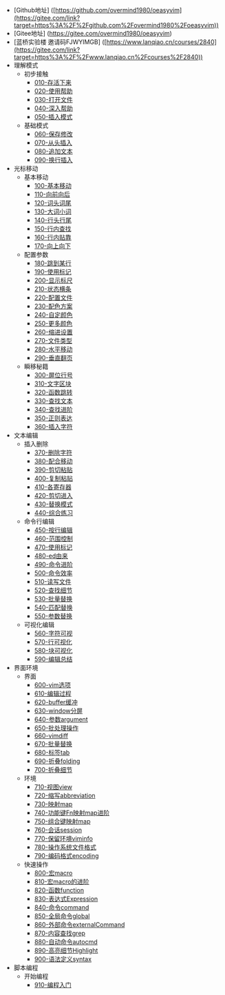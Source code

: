 - [Github地址] ([https://github.com/overmind1980/oeasyvim](https://gitee.com/link?target=https%3A%2F%2Fgithub.com%2Fovermind1980%2Foeasyvim))
- [Gitee地址] (https://gitee.com/overmind1980/oeasyvim)
- [蓝桥实验楼 邀请码FJWYIMGB] ([https://www.lanqiao.cn/courses/2840](https://gitee.com/link?target=https%3A%2F%2Fwww.lanqiao.cn%2Fcourses%2F2840))
- 理解模式
  - 初步接触
    - [010-存活下来](https://gitee.com/overmind1980/oeasyvim/blob/main/markdown/10-49420-存活下来.sy.md)
    - [020-使用帮助](https://gitee.com/overmind1980/oeasyvim/blob/main/markdown/20-50041-使用帮助.sy.md)
    - [030-打开文件](https://gitee.com/overmind1980/oeasyvim/blob/main/markdown/30-50043-打开文件.sy.md)
    - [040-深入帮助](https://gitee.com/overmind1980/oeasyvim/blob/main/markdown/40-50083-深入帮助.sy.md)
    - [050-插入模式](https://gitee.com/overmind1980/oeasyvim/blob/main/markdown/50-50084-插入模式.sy.md)
  - 基础模式
    - [060-保存修改](https://gitee.com/overmind1980/oeasyvim/blob/main/markdown/60-50210-保存修改.sy.md)
    - [070-从头插入](https://gitee.com/overmind1980/oeasyvim/blob/main/markdown/70-50211-从头插入.sy.md)
    - [080-追加文本](https://gitee.com/overmind1980/oeasyvim/blob/main/markdown/80-50213-追加文本.sy.md)
    - [090-换行插入](https://gitee.com/overmind1980/oeasyvim/blob/main/markdown/90-50226-换行插入.sy.md)
- 光标移动
  - 基本移动
    - [100-基本移动](https://gitee.com/overmind1980/oeasyvim/blob/main/markdown/100-50227-基本移动.sy.md)
    - [110-向前向后](https://gitee.com/overmind1980/oeasyvim/blob/main/markdown/110-52121-向前向后.sy.md)
    - [120-词头词尾](https://gitee.com/overmind1980/oeasyvim/blob/main/markdown/120-52241-词头词尾.sy.md)
    - [130-大词小词](https://gitee.com/overmind1980/oeasyvim/blob/main/markdown/130-52280-大词小词.sy.md)
    - [140-行头行尾](https://gitee.com/overmind1980/oeasyvim/blob/main/markdown/140-52281-行头行尾.sy.md)
    - [150-行内查找](https://gitee.com/overmind1980/oeasyvim/blob/main/markdown/150-52282-行内查找.sy.md)
    - [160-行内贴靠](https://gitee.com/overmind1980/oeasyvim/blob/main/markdown/160-52485-行内贴靠.sy.md)
    - [170-向上向下](https://gitee.com/overmind1980/oeasyvim/blob/main/markdown/170-52557-向上向下.sy.md)
  - 配置参数
    - [180-跳到某行](https://gitee.com/overmind1980/oeasyvim/blob/main/markdown/180-52611-跳到某行.sy.md)
    - [190-使用标记](https://gitee.com/overmind1980/oeasyvim/blob/main/markdown/190-79636-使用标记.sy.md)
    - [200-显示标尺](https://gitee.com/overmind1980/oeasyvim/blob/main/markdown/200-52885-显示标尺.sy.md)
    - [210-状态横条](https://gitee.com/overmind1980/oeasyvim/blob/main/markdown/210-52894-状态横条.sy.md)
    - [220-配置文件](https://gitee.com/overmind1980/oeasyvim/blob/main/markdown/220-52895-配置文件.sy.md)
    - [230-配色方案](https://gitee.com/overmind1980/oeasyvim/blob/main/markdown/230-52975-配色方案.sy.md)
    - [240-自定颜色](https://gitee.com/overmind1980/oeasyvim/blob/main/markdown/240-52977-自定颜色.sy.md)
    - [250-更多颜色](https://gitee.com/overmind1980/oeasyvim/blob/main/markdown/250-157153-更多颜色.sy.md)
    - [260-缩进设置](https://gitee.com/overmind1980/oeasyvim/blob/main/markdown/260-53012-缩进设置.sy.md)
    - [270-文件类型](https://gitee.com/overmind1980/oeasyvim/blob/main/markdown/270-53095-文件类型.sy.md)
    - [280-水平移动](https://gitee.com/overmind1980/oeasyvim/blob/main/markdown/280-53096-水平移动.sy.md)
    - [290-垂直翻页](https://gitee.com/overmind1980/oeasyvim/blob/main/markdown/290-53103-垂直翻页.sy.md)
  - 瞬移秘籍
    - [300-屏位行号](https://gitee.com/overmind1980/oeasyvim/blob/main/markdown/300-53107-屏位行号.sy.md)
    - [310-文字区块](https://gitee.com/overmind1980/oeasyvim/blob/main/markdown/310-53102-文字区块.sy.md)
    - [320-函数跳转](https://gitee.com/overmind1980/oeasyvim/blob/main/markdown/320-82618-函数跳转.sy.md)
    - [330-查找文本](https://gitee.com/overmind1980/oeasyvim/blob/main/markdown/330-53108-查找文本.sy.md)
    - [340-查找进阶](https://gitee.com/overmind1980/oeasyvim/blob/main/markdown/340-53112-查找进阶.sy.md)
    - [350-正则表达](https://gitee.com/overmind1980/oeasyvim/blob/main/markdown/350-79644-正则表达.sy.md)
    - [360-插入字符](https://gitee.com/overmind1980/oeasyvim/blob/main/markdown/360-79726-插入字符.sy.md)
- 文本编辑
  - 插入删除
    - [370-删除字符](https://gitee.com/overmind1980/oeasyvim/blob/main/markdown/370-79727-删除字符.sy.md)
    - [380-配合移动](https://gitee.com/overmind1980/oeasyvim/blob/main/markdown/380-79818-配合移动.sy.md)
    - [390-剪切粘贴](https://gitee.com/overmind1980/oeasyvim/blob/main/markdown/390-79823-剪切粘贴.sy.md)
    - [400-复制粘贴](https://gitee.com/overmind1980/oeasyvim/blob/main/markdown/400-79930-复制粘贴.sy.md)
    - [410-各寄存器](https://gitee.com/overmind1980/oeasyvim/blob/main/markdown/410-79953-各寄存器.sy.md)
    - [420-剪切进入](https://gitee.com/overmind1980/oeasyvim/blob/main/markdown/420-80098-剪切进入.sy.md)
    - [430-替换模式](https://gitee.com/overmind1980/oeasyvim/blob/main/markdown/430-80099-替换模式.sy.md)
    - [440-综合练习](https://gitee.com/overmind1980/oeasyvim/blob/main/markdown/440-80100-综合练习.sy.md)
  - 命令行编辑
    - [450-按行编辑](https://gitee.com/overmind1980/oeasyvim/blob/main/markdown/450-80115-按行编辑.sy.md)
    - [460-范围控制](https://gitee.com/overmind1980/oeasyvim/blob/main/markdown/460-81024-范围控制.sy.md)
    - [470-使用标记](https://gitee.com/overmind1980/oeasyvim/blob/main/markdown/470-81025-使用标记.sy.md)
    - [480-ed由来](https://gitee.com/overmind1980/oeasyvim/blob/main/markdown/480-81029-ed由来.sy.md)
    - [490-命令进阶](https://gitee.com/overmind1980/oeasyvim/blob/main/markdown/490-81336-命令进阶.sy.md)
    - [500-命令效率](https://gitee.com/overmind1980/oeasyvim/blob/main/markdown/500-81338-命令效率.sy.md)
    - [510-读写文件](https://gitee.com/overmind1980/oeasyvim/blob/main/markdown/510-81543-读写文件.sy.md)
    - [520-查找细节](https://gitee.com/overmind1980/oeasyvim/blob/main/markdown/520-81549-查找细节.sy.md)
    - [530-批量替换](https://gitee.com/overmind1980/oeasyvim/blob/main/markdown/530-81564-批量替换.sy.md)
    - [540-匹配替换](https://gitee.com/overmind1980/oeasyvim/blob/main/markdown/540-81622-匹配替换.sy.md)
    - [550-参数替换](https://gitee.com/overmind1980/oeasyvim/blob/main/markdown/550-81623-参数替换.sy.md)
  - 可视化编辑
    - [560-字符可视](https://gitee.com/overmind1980/oeasyvim/blob/main/markdown/560-81624-字符可视.sy.md)
    - [570-行可视化](https://gitee.com/overmind1980/oeasyvim/blob/main/markdown/570-81629-行可视化.sy.md)
    - [580-块可视化](https://gitee.com/overmind1980/oeasyvim/blob/main/markdown/580-81713-块可视化.sy.md)
    - [590-编辑总结](https://gitee.com/overmind1980/oeasyvim/blob/main/markdown/590-81715-编辑总结.sy.md)
- 界面环境
  - 界面
    - [600-vim选项](https://gitee.com/overmind1980/oeasyvim/blob/main/markdown/600-81781-vim选项.sy.md)
    - [610-编辑过程](https://gitee.com/overmind1980/oeasyvim/blob/main/markdown/610-81796-编辑过程.sy.md)
    - [620-buffer缓冲](https://gitee.com/overmind1980/oeasyvim/blob/main/markdown/620-81877-buffer缓冲.sy.md)
    - [630-window分屏](https://gitee.com/overmind1980/oeasyvim/blob/main/markdown/630-81894-window分屏.sy.md)
    - [640-参数argument](https://gitee.com/overmind1980/oeasyvim/blob/main/markdown/640-81966-参数argument.sy.md)
    - [650-批处理操作](https://gitee.com/overmind1980/oeasyvim/blob/main/markdown/650-81945-批处理操作.sy.md)
    - [660-vimdiff](https://gitee.com/overmind1980/oeasyvim/blob/main/markdown/660-157478-vimdiff.sy.md)
    - [670-批量替换](https://gitee.com/overmind1980/oeasyvim/blob/main/markdown/670-81968-批量替换.sy.md)
    - [680-标签tab](https://gitee.com/overmind1980/oeasyvim/blob/main/markdown/680-82621-标签tab.sy.md)
    - [690-折叠folding](https://gitee.com/overmind1980/oeasyvim/blob/main/markdown/690-86848-折叠folding.sy.md)
    - [700-折叠细节](https://gitee.com/overmind1980/oeasyvim/blob/main/markdown/700-86849-折叠细节.sy.md)
  - 环境
    - [710-视图view](https://gitee.com/overmind1980/oeasyvim/blob/main/markdown/710-170697-视图view.sy.md)
    - [720-缩写abbreviation](https://gitee.com/overmind1980/oeasyvim/blob/main/markdown/720-170714-缩写abbreviation.sy.md)
    - [730-映射map](https://gitee.com/overmind1980/oeasyvim/blob/main/markdown/730-170729-映射map.sy.md)
    - [740-功能键Fn映射map进阶](https://gitee.com/overmind1980/oeasyvim/blob/main/markdown/740-170734-功能键Fn映射map进阶.sy.md)
    - [750-组合键映射map](https://gitee.com/overmind1980/oeasyvim/blob/main/markdown/750-170982-组合键映射map.sy.md)
    - [760-会话session](https://gitee.com/overmind1980/oeasyvim/blob/main/markdown/760-173575-会话session.sy.md)
    - [770-保留环境viminfo](https://gitee.com/overmind1980/oeasyvim/blob/main/markdown/770-174121-保留环境viminfo.sy.md)
    - [780-操作系统文件格式](https://gitee.com/overmind1980/oeasyvim/blob/main/markdown/780-181968-操作系统文件格式fileformat.sy.md)
    - [790-编码格式encoding](https://gitee.com/overmind1980/oeasyvim/blob/main/markdown/790-182228-编码格式encoding.sy.md)
  - 快速操作
    - [800-宏macro](https://gitee.com/overmind1980/oeasyvim/blob/main/markdown/800-182652-宏macro.sy.md)
    - [810-宏macro的进阶](https://gitee.com/overmind1980/oeasyvim/blob/main/markdown/810-182653-宏macro的进阶.sy.md)
    - [820-函数function](https://gitee.com/overmind1980/oeasyvim/blob/main/markdown/820-182654-函数function.sy.md)
    - [830-表达式Expression](https://gitee.com/overmind1980/oeasyvim/blob/main/markdown/830-182657-表达式Expression.sy.md)
    - [840-命令command](https://gitee.com/overmind1980/oeasyvim/blob/main/markdown/840-182673-命令command.sy.md)
    - [850-全局命令global](https://gitee.com/overmind1980/oeasyvim/blob/main/markdown/850-182675-全局命令global.sy.md)
    - [860-外部命令externalCommand](https://gitee.com/overmind1980/oeasyvim/blob/main/markdown/860-182677-外部命令externalCommand.sy.md)
    - [870-内容查找grep](https://gitee.com/overmind1980/oeasyvim/blob/main/markdown/870-183444-内容查找grep.sy.md)
    - [880-自动命令autocmd](https://gitee.com/overmind1980/oeasyvim/blob/main/markdown/880-183445-自动命令autocmd.sy.md)
    - [890-高亮细节Highlight](https://gitee.com/overmind1980/oeasyvim/blob/main/markdown/890-183456-高亮细节Highlight.sy.md)
    - [900-语法定义syntax](https://gitee.com/overmind1980/oeasyvim/blob/main/markdown/900-183457-语法定义syntax.sy.md)
- 脚本编程
  - 开始编程
    - [910-编程入门](https://gitee.com/overmind1980/oeasyvim/blob/main/markdown/910-183639-编程入门.sy.md)